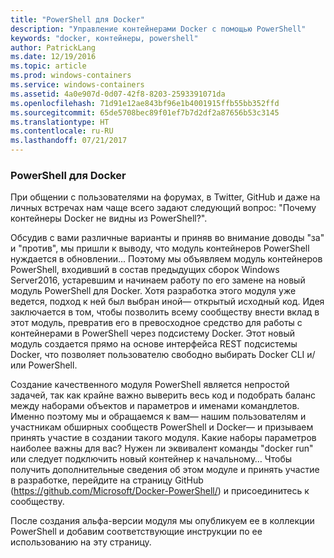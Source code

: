 ```yaml
---
title: "PowerShell для Docker"
description: "Управление контейнерами Docker с помощью PowerShell"
keywords: "docker, контейнеры, powershell"
author: PatrickLang
ms.date: 12/19/2016
ms.topic: article
ms.prod: windows-containers
ms.service: windows-containers
ms.assetid: 4a0e907d-0d07-42f8-8203-2593391071da
ms.openlocfilehash: 71d91e12ae843bf96e1b4001915ffb55bb352ffd
ms.sourcegitcommit: 65de5708bec89f01ef7b7d2df2a87656b53c3145
ms.translationtype: HT
ms.contentlocale: ru-RU
ms.lasthandoff: 07/21/2017
---
```

### PowerShell для Docker

При общении с пользователями на форумах, в Twitter, GitHub и даже на личных встречах нам чаще всего задают следующий вопрос: "Почему контейнеры Docker не видны из PowerShell?". 

Обсудив с вами различные варианты и приняв во внимание доводы "за" и "против", мы пришли к выводу, что модуль контейнеров PowerShell нуждается в обновлении... Поэтому мы объявляем модуль контейнеров PowerShell, входивший в состав предыдущих сборок Windows Server2016, устаревшим и начинаем работу по его замене на новый модуль PowerShell для Docker.  Хотя разработка этого модуля уже ведется, подход к ней был выбран иной— открытый исходный код.  Идея заключается в том, чтобы позволить всему сообществу внести вклад в этот модуль, превратив его в превосходное средство для работы с контейнерами в PowerShell через подсистему Docker.  Этот новый модуль создается прямо на основе интерфейса REST подсистемы Docker, что позволяет пользователю свободно выбирать Docker CLI и/или PowerShell.

Создание качественного модуля PowerShell является непростой задачей, так как крайне важно выверить весь код и подобрать баланс между наборами объектов и параметров и именами командлетов.  Именно поэтому мы и обращаемся к вам— нашим пользователям и участникам обширных сообществ PowerShell и Docker— и призываем принять участие в создании такого модуля.  Какие наборы параметров наиболее важны для вас?  Нужен ли эквивалент команды "docker run" или следует подключить новый контейнер к начальному…  Чтобы получить дополнительные сведения об этом модуле и принять участие в разработке, перейдите на страницу GitHub (https://github.com/Microsoft/Docker-PowerShell/) и присоединитесь к сообществу.

После создания альфа-версии модуля мы опубликуем ее в коллекции PowerShell и добавим соответствующие инструкции по ее использованию на эту страницу.
